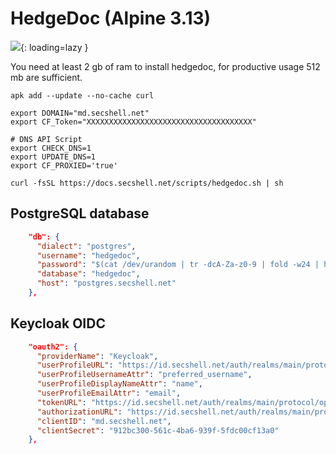 # HedgeDoc (Alpine 3.13)

![](../img/services/hedgedoc.png?raw=true){: loading=lazy }

You need at least 2 gb of ram to install hedgedoc, for productive usage 512 mb are sufficient.

```shell
apk add --update --no-cache curl

export DOMAIN="md.secshell.net"
export CF_Token="XXXXXXXXXXXXXXXXXXXXXXXXXXXXXXXXXXXXX"

# DNS API Script
export CHECK_DNS=1
export UPDATE_DNS=1
export CF_PROXIED='true'

curl -fsSL https://docs.secshell.net/scripts/hedgedoc.sh | sh
```

## PostgreSQL database
```json
    "db": {
      "dialect": "postgres",
      "username": "hedgedoc",
      "password": "$(cat /dev/urandom | tr -dcA-Za-z0-9 | fold -w24 | head -n1)",
      "database": "hedgedoc",
      "host": "postgres.secshell.net"
    },
```

## Keycloak OIDC
```json
    "oauth2": {
      "providerName": "Keycloak",
      "userProfileURL": "https://id.secshell.net/auth/realms/main/protocol/openid-connect/userinfo",
      "userProfileUsernameAttr": "preferred_username",
      "userProfileDisplayNameAttr": "name",
      "userProfileEmailAttr": "email",
      "tokenURL": "https://id.secshell.net/auth/realms/main/protocol/openid-connect/token",
      "authorizationURL": "https://id.secshell.net/auth/realms/main/protocol/openid-connect/auth",
      "clientID": "md.secshell.net",
      "clientSecret": "912bc300-561c-4ba6-939f-5fdc00cf13a0"
    },
```
